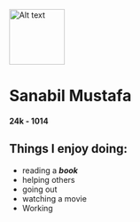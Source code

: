 <img src="https://github.com/user-attachments/assets/1ad9354d-3397-430e-8d8f-34e4ca11286a" alt="Alt text" width="100" height="100"/>

# Sanabil Mustafa
#### 24k - 1014

## Things I enjoy doing:

* reading a ***book***
* helping others
* going out
* watching a movie
* Working
